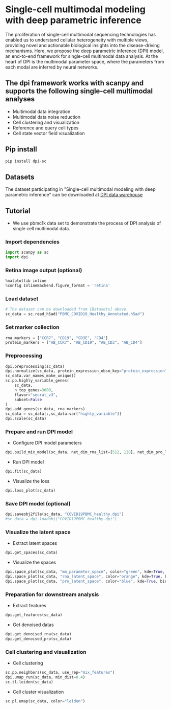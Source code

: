 # Single-cell multimodal modeling with deep parametric inference
The proliferation of single-cell multimodal sequencing technologies has enabled us to understand cellular heterogeneity with multiple views, providing novel and actionable biological insights into the disease-driving mechanisms. Here, we propose the deep parametric inference (DPI) model, an end-to-end framework for single-cell multimodal data analysis. At the heart of DPI is the multimodal parameter space, where the parameters from each modal are inferred by neural networks. 
## The dpi framework works with scanpy and supports the following single-cell multimodal analyses
* Multimodal data integration
* Multimodal data noise reduction
* Cell clustering and visualization
* Reference and query cell types
* Cell state vector field visualization
## Pip install
```python
pip install dpi-sc
```
## Datasets
The dataset participating in "Single-cell multimodal modeling with deep parametric inference" can be downloaded at [DPI data warehouse](http://101.34.64.251:88/)
## Tutorial
* We use pbmc1k data set to demonstrate the process of DPI analysis of single cell multimodal data.
### Import dependencies
```python
import scanpy as sc
import dpi
```
### Retina image output (optional)
```python
%matplotlib inline
%config InlineBackend.figure_format = 'retina'
```
### Load dataset
```python
# The dataset can be downloaded from [Datasets] above.
sc_data = sc.read_h5ad("PBMC_COVID19_Healthy_Annotated.h5ad")
```
### Set marker collection
```python
rna_markers = ["CCR7", "CD19", "CD3E", "CD4"]
protein_markers = ["AB_CCR7", "AB_CD19", "AB_CD3", "AB_CD4"]
```
### Preprocessing
```python
dpi.preprocessing(sc_data)
dpi.normalize(sc_data, protein_expression_obsm_key="protein_expression")
sc_data.var_names_make_unique()
sc.pp.highly_variable_genes(
    sc_data,
    n_top_genes=3000,
    flavor="seurat_v3",
    subset=False
)
dpi.add_genes(sc_data, rna_markers)
sc_data = sc_data[:,sc_data.var["highly_variable"]]
dpi.scale(sc_data)
```
### Prepare and run DPI model
* Configure DPI model parameters
```python
dpi.build_mix_model(sc_data, net_dim_rna_list=[512, 128], net_dim_pro_list=[128], net_dim_rna_mean=128, net_dim_pro_mean=128, net_dim_mix=128, lr=0.0001)
```
* Run DPI model
```python
dpi.fit(sc_data)
```
* Visualize the loss
```python
dpi.loss_plot(sc_data)
```
### Save DPI model (optional)
```python
dpi.saveobj2file(sc_data, "COVID19PBMC_healthy.dpi")
#sc_data = dpi.loadobj("COVID19PBMC_healthy.dpi")
```
### Visualize the latent space
* Extract latent spaces
```python
dpi.get_spaces(sc_data)
```
* Visualize the spaces
```python
dpi.space_plot(sc_data, "mm_parameter_space", color="green", kde=True, bins=30)
dpi.space_plot(sc_data, "rna_latent_space", color="orange", kde=True, bins=30)
dpi.space_plot(sc_data, "pro_latent_space", color="blue", kde=True, bins=30)
```
### Preparation for downstream analysis
* Extract features
```python
dpi.get_features(sc_data)
```
* Get denoised datas
```python
dpi.get_denoised_rna(sc_data)
dpi.get_denoised_pro(sc_data)
```
### Cell clustering and visualization
* Cell clustering
```python
sc.pp.neighbors(sc_data, use_rep="mix_features")
dpi.umap_run(sc_data, min_dist=0.4)
sc.tl.leiden(sc_data)
```
* Cell cluster visualization
```python
sc.pl.umap(sc_data, color="leiden")
```
